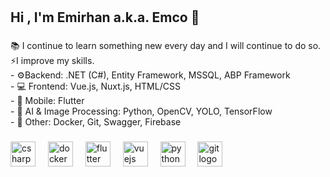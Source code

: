 <h1 align="left"></h1>

###

<p align="left"></p>

###

<h2 align="left">Hi , I'm Emirhan a.k.a. Emco 👋</h2>

###

<p align="left">📚 I continue to learn something new every day and I will continue to do so.<br>⚡I improve my skills. <br>- ⚙️Backend: .NET (C#), Entity Framework,  MSSQL, ABP Framework<br>- 💻 Frontend: Vue.js, Nuxt.js, HTML/CSS<br>- 📱 Mobile: Flutter <br>- 🧠 AI & Image Processing: Python, OpenCV, YOLO, TensorFlow<br>- 🐳 Other: Docker, Git, Swagger, Firebase</p>

###

<div align="left">
  <img src="https://cdn.jsdelivr.net/gh/devicons/devicon/icons/csharp/csharp-original.svg" height="40" alt="csharp logo"  />
  <img width="12" />
  <img src="https://cdn.jsdelivr.net/gh/devicons/devicon/icons/docker/docker-original.svg" height="40" alt="docker logo"  />
  <img width="12" />
  <img src="https://cdn.jsdelivr.net/gh/devicons/devicon/icons/flutter/flutter-original.svg" height="40" alt="flutter logo"  />
  <img width="12" />
  <img src="https://cdn.jsdelivr.net/gh/devicons/devicon/icons/vuejs/vuejs-original.svg" height="40" alt="vuejs logo"  />
  <img width="12" />
  <img src="https://cdn.jsdelivr.net/gh/devicons/devicon/icons/python/python-original.svg" height="40" alt="python logo"  />
  <img width="12" />
  <img src="https://cdn.jsdelivr.net/gh/devicons/devicon/icons/git/git-original.svg" height="40" alt="git logo"  />
</div>

###

